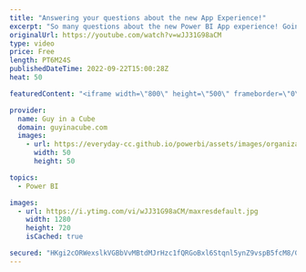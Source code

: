 ```yaml
---
title: "Answering your questions about the new App Experience!"
excerpt: "So many questions about the new Power BI App experience! Going through a few of the themes that came out of last week's video to get you some answers! What other questions do you have that weren't covered?  📢 Become a member: https://guyinacu.be/membership \r \r *******************\r \r Want to take your"
originalUrl: https://youtube.com/watch?v=wJJ31G98aCM
type: video
price: Free
length: PT6M24S
publishedDateTime: 2022-09-22T15:00:28Z
heat: 50

featuredContent: "<iframe width=\"800\" height=\"500\" frameborder=\"0\" src=\"https://www.youtube.com/embed/wJJ31G98aCM\" allow=\"accelerometer; autoplay; encrypted-media; gyroscope; picture-in-picture\" allowfullscreen></iframe>"

provider:
  name: Guy in a Cube
  domain: guyinacube.com
  images:
    - url: https://everyday-cc.github.io/powerbi/assets/images/organizations/guyinacube.com-50x50.jpg
      width: 50
      height: 50

topics:
  - Power BI

images:
  - url: https://i.ytimg.com/vi/wJJ31G98aCM/maxresdefault.jpg
    width: 1280
    height: 720
    isCached: true

secured: "HKgi2cORWexslkVGBbVvMBtdMJrHzc1fQRGoBxl6Stqnl5ynZ9vspB5fcM8/GjNF1j9XDXL6L0a/b4tNd/hwxCGT8cEdH9IJhJolnUtBf8YZLjRGct98ChS2veV+dDpjbjUXyra2z+WywFfx3UjhBCdn2LjxN2EWRcfckxoAPTJP1tE0U1XDapZxz6rSPq2u8O6/ApTgTWLtD2+3P8NOM6136B4B8gPGplONDEmf4Xe8BiQE/S/pjdKRYilRNt/K7nEn1xZuP6N5HLQGs9mYXo/Vr7rQqreevtUUB3cYPBWpWA3aNSpk+Etaf5lLCzZs36zA+UOc+g/BNwzveijQt66MrAVgmhJl5Ryp2d1XlrYndV1ruWL0nF4VH8m61Wl5ZC8m+cejj+1hXd6gTUBextPPOCFoc8xEnxzEbBIUJmU=;YVD/5w6n4nUCIr2D6D8q1g=="
---
```


